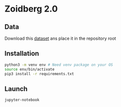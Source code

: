 # Zoidberg 2.0

## Data

Download this [dataset](https://epitechfr.sharepoint.com/sites/TDEV810/Documents%20partages/Forms/AllItems.aspx?csf=1&e=3ghePT&cid=c2cf4bd0%2D820c%2D420b%2Db5d0%2Dce4747b70428&RootFolder=%2Fsites%2FTDEV810%2FDocuments%20partages%2Fdatasets&FolderCTID=0x0120001264F80C4FAD404A92DAFE76550B2DFC) ans place it in the repository root

## Installation

```bash
python3 -m venv env # Need venv package on your OS
source env/bin/activate
pip3 install -r requirements.txt
```

## Launch

```
jupyter-notebook
```
